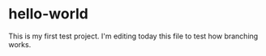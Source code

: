 # hello-world
This is my first test project.
I'm editing today this file to test how branching works.
